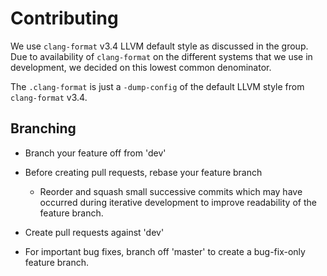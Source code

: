 # Contributing

We use `clang-format` v3.4 LLVM default style as discussed in the group.
Due to availability of `clang-format` on the different systems that we use
in development, we decided on this lowest common denominator.

The `.clang-format` is just a `-dump-config` of the default LLVM style from
`clang-format` v3.4.


## Branching

- Branch your feature off from 'dev'

- Before creating pull requests, rebase your feature branch
  - Reorder and squash small successive commits which may have occurred
    during iterative development to improve readability of the feature
    branch.

- Create pull requests against 'dev'

- For important bug fixes, branch off 'master' to create a bug-fix-only
  feature branch.
